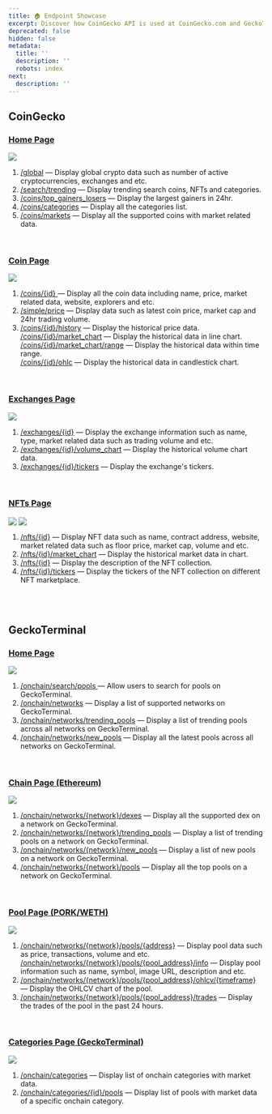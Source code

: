 ```yaml
---
title: 🏠 Endpoint Showcase
excerpt: Discover how CoinGecko API is used at CoinGecko.com and GeckoTerminal.com
deprecated: false
hidden: false
metadata:
  title: ''
  description: ''
  robots: index
next:
  description: ''
---
```

## CoinGecko

### [Home Page](https://www.coingecko.com)

<Image align="center" className="border" border={true} src="https://files.readme.io/5efbe42-image.png" />

1. [/global](/reference/crypto-global) — Display global crypto data such as number of active cryptocurrencies, exchanges and etc.
2. [/search/trending](/reference/trending-search) — Display trending search coins, NFTs and categories.
3. [/coins/top\_gainers\_losers](/reference/coins-top-gainers-losers) — Display the largest gainers in 24hr.
4. [/coins/categories](/reference/coins-categories) — Display all the categories list.
5. [/coins/markets](/reference/coins-markets) — Display all the supported coins with market related data.

<br />

### [Coin Page](https://www.coingecko.com/en/coins/bitcoin)

<Image align="center" className="border" border={true} src="https://files.readme.io/2f71923-image.png" />

1. [/coins/\{id} ](/reference/coins-id) — Display all the coin data including name, price, market related data, website, explorers and etc.
2. [/simple/price](/reference/simple-price) — Display data such as latest coin price, market cap and 24hr trading volume.
3. [/coins/\{id}/history](/reference/coins-id-history) — Display the historical price data.\
   [/coins/\{id}/market\_chart](/reference/coins-id-market-chart) — Display the historical data in line chart.\
   [/coins/\{id}/market\_chart/range](/reference/coins-id-market-chart-range) — Display the historical data within time range.\
   [/coins/\{id}/ohlc](/reference/coins-id-ohlc) — Display the historical data in candlestick chart.

<br />

### [Exchanges Page](https://www.coingecko.com/en/exchanges/jupiter)

<Image align="center" className="border" border={true} src="https://files.readme.io/9e12298-image.png" />

1. [/exchanges/\{id}](/reference/exchanges-id) — Display the exchange information such as name, type, market related data such as trading volume and etc. 
2. [/exchanges/\{id}/volume\_chart](/reference/exchanges-id-volume-chart) — Display the historical volume chart data.
3. [/exchanges/\{id}/tickers](/reference/exchanges-id-tickers) — Display the exchange's tickers.

<br />

### [NFTs Page](https://www.coingecko.com/en/nft/pudgy-penguins)

<Image align="center" className="border" border={true} src="https://files.readme.io/cda9241-image.png" />

<Image align="center" className="border" border={true} src="https://files.readme.io/cc963fe-image.png" />

1. [/nfts/\{id}](/reference/nfts-id) — Display NFT data such as name, contract address, website, market related data such as floor price, market cap, volume and etc. 
2. [/nfts/\{id}/market\_chart](/reference/nfts-id-market-chart) — Display the historical market data in chart.
3. [/nfts/\{id}](/reference/nfts-id) — Display the description of the NFT collection.
4. [/nfts/\{id}/tickers](/reference/nfts-id-tickers) — Display the tickers of the NFT collection on different NFT marketplace.

<br />

<br />

## GeckoTerminal

### [Home Page](https://www.geckoterminal.com/)

![](https://files.readme.io/8d5ac53-image.png)

1. [/onchain/search/pools ](/reference/search-pools) — Allow users to search for pools on GeckoTerminal.
2. [/onchain/networks](/reference/networks-list) — Display a list of supported networks on GeckoTerminal.
3. [/onchain/networks/trending\_pools](/reference/trending-pools-list) — Display a list of trending pools across all networks on GeckoTerminal.
4. [/onchain/networks/new\_pools](/reference/latest-pools-list) — Display all the latest pools across all networks on GeckoTerminal.

<br />

### [ Chain Page (Ethereum)](https://www.geckoterminal.com/eth/pools)

![](https://files.readme.io/7b49f3e-image.png)

1. [/onchain/networks/\{network}/dexes](/reference/dexes-list) — Display all the supported dex on a network on GeckoTerminal.
2. [/onchain/networks/\{network}/trending\_pools](/reference/trending-pools-network) — Display a list of trending pools on a network on GeckoTerminal.
3. [/onchain/networks/\{network}/new\_pools](/reference/latest-pools-network) — Display a list of new pools on a network on GeckoTerminal.
4. [/onchain/networks/\{network}/pools](/reference/top-pools-network) — Display all the top pools on a network on GeckoTerminal.

<br />

### [Pool Page (PORK/WETH)](https://www.geckoterminal.com/eth/pools/0x331399c614ca67dee86733e5a2fba40dbb16827c)

![](https://files.readme.io/43e04c2-image.png)

1. [/onchain/networks/\{network}/pools/\{address}](/reference/pool-address) — Display pool data such as price, transactions, volume and etc.\
   [/onchain/networks/\{network}/pools/\{pool\_address}/info](/reference/pool-token-info-contract-address) — Display pool information such as name, symbol, image URL, description and etc.
2. [/onchain/networks/\{network}/pools/\{pool\_address}/ohlcv/\{timeframe}](/reference/pool-ohlcv-contract-address) — Display the OHLCV chart of the pool.
3. [/onchain/networks/\{network}/pools/\{pool\_address}/trades](/reference/pool-trades-contract-address) — Display the trades of the pool in the past 24 hours.

<br />

### [Categories Page (GeckoTerminal)](https://www.geckoterminal.com/category)

<Image align="center" src="https://files.readme.io/cd8f5e96c4c130a3fafbc0b5596542fe0d118c5eebf2441aeac7348b14ace62c-Screenshot_2024-12-24_at_1.10.56_PM.png" />

1. [/onchain/categories](https://docs.coingecko.com/reference/categories-list) — Display list of onchain categories with market data.
2. [/onchain/categories/\{id}/pools](https://docs.coingecko.com/reference/pools-category) — Display list of pools with market data of a specific onchain category.
